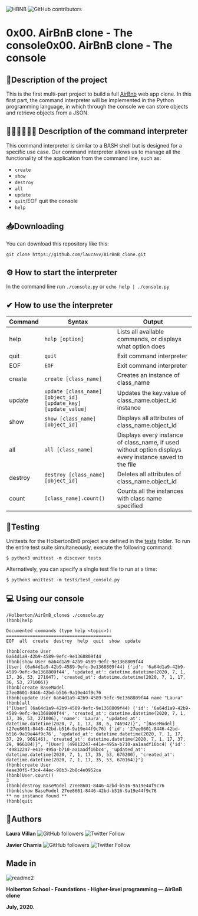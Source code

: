 ![HBNB](https://user-images.githubusercontent.com/54350108/85913016-b08ba100-b7f6-11ea-8f18-0c27ce10e218.jpg)
![GitHub contributors](https://img.shields.io/github/contributors/laucavv/AirBnB_clone?style=plastic)

# 0x00. AirBnB clone - The console0x00. AirBnB clone - The console

## 📃Description of the project
This is the first multi-part project to build a full [AirBnb](https://es.airbnb.com/?_set_bev_on_new_domain=1592945111_bWw%2By%2F%2FvZh5U%2BDGg) web app clone. In this first part, the command interpreter will be implemented in the Python programming language, in which through the console we can store objects and retrieve objects from a JSON.

## 👩🏻‍💻👨🏻‍💻 Description of the command interpreter
This command interpreter is similar to a BASH shell but is designed for a specific use case.
Our command interpreter allows us to manage all the functionality of the application from the command line, such as:
- `create`
- `show`
- `destroy`
- `all`
- `update`
- `quit`/EOF quit the console
- `help`

## 📥Downloading

You can download this repository like this:

`git clone https://github.com/laucavv/AirBnB_clone.git`

## ⚙ How to start the interpreter
In the command line run `./console.py` or `echo help | ./console.py`

## ✔ How to use the interpreter

Command | Syntax | Output
------- | ------ | ------
help | `help [option]` | Lists all available commands, or displays what option does
quit | `quit` | Exit command interpreter
EOF | `EOF` | Exit command interpreter
create | `create [class_name]` | Creates an instance of class_name
update | `update [class_name] [object_id] [update_key] [update_value]` | Updates the key:value of class_name.object_id instance
show | `show [class_name] [object_id]` | Displays all attributes of class_name.object_id
all | `all [class_name]` | Displays every instance of class_name, if used without option displays every instance saved to the file
destroy | `destroy [class_name] [object_id]` | Deletes all attributes of class_name.object_id
count | `[class_name].count()` | Counts all the instances with class name specified

##  📑Testing

Unittests for the HolbertonBnB project are defined in the [tests](./tests) 
folder. To run the entire test suite simultaneously, execute the following command:

```
$ python3 unittest -m discover tests
```

Alternatively, you can specify a single test file to run at a time:

```
$ python3 unittest -m tests/test_console.py
```

## 💻 Using our console
```
/Holberton/AirBnB_clone$ ./console.py
(hbnb)help

Documented commands (type help <topic>):
========================================
EOF  all  create  destroy  help  quit  show  update

(hbnb)create User
6a64d1a9-42b9-4589-9efc-9e1368809f44
(hbnb)show User 6a64d1a9-42b9-4589-9efc-9e1368809f44
[User] (6a64d1a9-42b9-4589-9efc-9e1368809f44) {'id': '6a64d1a9-42b9-4589-9efc-9e1368809f44', 'updated_at': datetime.datetime(2020, 7, 1, 17, 36, 53, 271047), 'created_at': datetime.datetime(2020, 7, 1, 17, 36, 53, 271006)}
(hbnb)create BaseModel
27ee8601-8446-42bd-b516-9a19e44f9c76
(hbnb)update User 6a64d1a9-42b9-4589-9efc-9e1368809f44 name "Laura"
(hbnb)all
["[User] (6a64d1a9-42b9-4589-9efc-9e1368809f44) {'id': '6a64d1a9-42b9-4589-9efc-9e1368809f44', 'created_at': datetime.datetime(2020, 7, 1, 17, 36, 53, 271006), 'name': 'Laura', 'updated_at': datetime.datetime(2020, 7, 1, 17, 38, 6, 746942)}", "[BaseModel] (27ee8601-8446-42bd-b516-9a19e44f9c76) {'id': '27ee8601-8446-42bd-b516-9a19e44f9c76', 'updated_at': datetime.datetime(2020, 7, 1, 17, 37, 29, 966146), 'created_at': datetime.datetime(2020, 7, 1, 17, 37, 29, 966104)}", "[User] (49812247-e41e-495a-b710-aa1aadf16bc4) {'id': '49812247-e41e-495a-b710-aa1aadf16bc4', 'updated_at': datetime.datetime(2020, 7, 1, 17, 35, 53, 670200), 'created_at': datetime.datetime(2020, 7, 1, 17, 35, 53, 670164)}"]
(hbnb)create User
4eae30f6-f3c4-44ec-98b3-2b8c4e0952ca
(hbnb)User.count()
3
(hbnb)destroy BaseModel 27ee8601-8446-42bd-b516-9a19e44f9c76
(hbnb)show BaseModel 27ee8601-8446-42bd-b516-9a19e44f9c76
** no instance found **
(hbnb)quit
```
## 🚀Authors

**Laura Villan** ![GitHub followers](https://img.shields.io/github/followers/laucavv?label=Follow&style=social)
![Twitter Follow](https://img.shields.io/twitter/follow/laucavv23?label=%40laucavv23&style=social)

**Javier Charria** ![GitHub followers](https://img.shields.io/github/followers/linkjavier?label=Follow&style=social)
![Twitter Follow](https://img.shields.io/twitter/follow/linkjavier?label=%40linkjavier&style=social)

## Made in
![readme2](https://user-images.githubusercontent.com/60374349/77229662-224fb100-6b5d-11ea-89ff-188607b48859.png)

**Holberton School - Foundations - Higher-level programming ― AirBnB clone**

**July, 2020.**
